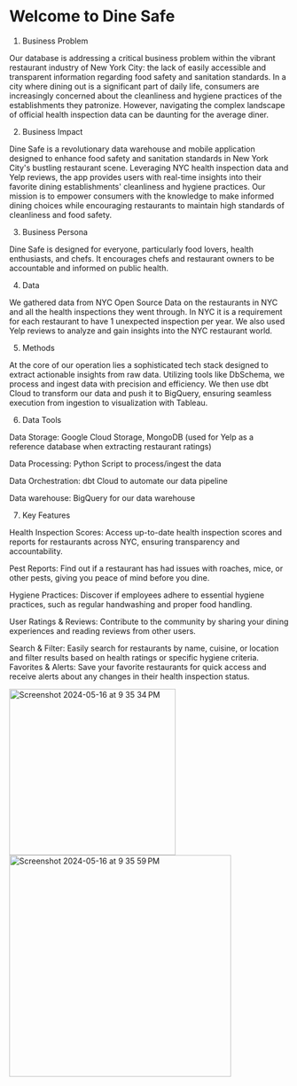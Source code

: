 # Welcome to Dine Safe

1. Business Problem

Our database is addressing a critical business problem within the vibrant restaurant industry of New York City: the lack of easily accessible and transparent information 
regarding food safety and sanitation standards. In a city where dining out is a significant part of daily life, consumers are increasingly concerned about the cleanliness 
and hygiene practices of the establishments they patronize. However, navigating the complex landscape of official health inspection data can be daunting for the average diner. 

2. Business Impact

Dine Safe is a revolutionary data warehouse and mobile application designed to enhance food safety and sanitation standards in New York City's bustling restaurant scene. 
Leveraging NYC health inspection data and Yelp reviews, the app provides users with real-time insights into their favorite dining establishments' cleanliness and hygiene practices.
Our mission is to empower consumers with the knowledge to make informed dining choices while encouraging restaurants to maintain high standards of cleanliness and food safety. 

3. Business Persona

Dine Safe is designed for everyone, particularly food lovers, health enthusiasts, and chefs. It encourages chefs and restaurant owners to be accountable and informed on public health.

4. Data

We gathered data from NYC Open Source Data on the restaurants in NYC and all the health inspections they went through. 
In NYC it is a requirement for each restaurant to have 1 unexpected inspection per year. We also used Yelp reviews to analyze and gain insights into the NYC restaurant world. 

5. Methods

At the core of our operation lies a sophisticated tech stack designed to extract actionable insights from raw data. 
Utilizing tools like DbSchema, we process and ingest data with precision and efficiency. We then use dbt Cloud to transform our data and push it to BigQuery, ensuring seamless execution from ingestion to visualization with Tableau. 

6. Data Tools

Data Storage: Google Cloud Storage, MongoDB (used for Yelp as a reference database when extracting restaurant ratings)
 
Data Processing: Python Script to process/ingest the data
 
Data Orchestration: dbt Cloud to automate our data pipeline

Data warehouse: BigQuery for our data warehouse


7. Key Features

Health Inspection Scores: Access up-to-date health inspection scores and reports for restaurants across NYC, ensuring transparency and accountability.

Pest Reports: Find out if a restaurant has had issues with roaches, mice, or other pests, giving you peace of mind before you dine.

Hygiene Practices: Discover if employees adhere to essential hygiene practices, such as regular handwashing and proper food handling.

User Ratings & Reviews: Contribute to the community by sharing your dining experiences and reading reviews from other users.

Search & Filter: Easily search for restaurants by name, cuisine, or location and filter results based on health ratings or specific hygiene criteria.
Favorites & Alerts: Save your favorite restaurants for quick access and receive alerts about any changes in their health inspection status.

<img width="300" alt="Screenshot 2024-05-16 at 9 35 34 PM" src="https://github.com/timnaimov/CIS-4400-Group-Project/assets/81783259/d14d1e77-1b14-45d3-ac91-fb3569b9c7e1">

<img width="400" alt="Screenshot 2024-05-16 at 9 35 59 PM" src="https://github.com/timnaimov/CIS-4400-Group-Project/assets/81783259/4009e8f4-5aa8-476f-bbb6-f21f5d7c64f9">




